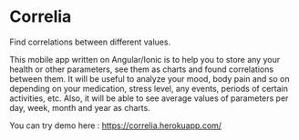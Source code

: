 # Correlia
Find correlations between different values.

This mobile app written on Angular/Ionic is to help you to store any your health or other parameters, see them as charts and found correlations between them. It will be useful to analyze your mood, body pain and so on depending on your medication, stress level, any events, periods of certain activities, etc. Also, it will be able to see average values of parameters per day, week, month and year as charts.

You can try demo here : https://correlia.herokuapp.com/
